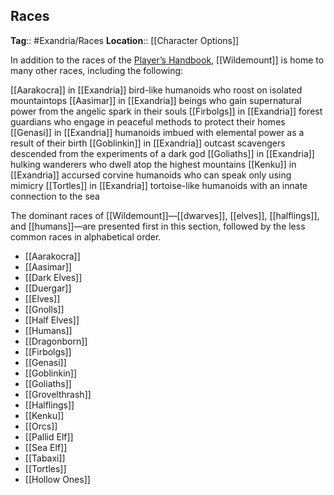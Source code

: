 ## Races
**Tag**:: #Exandria/Races
**Location**:: [[Character Options]]


In addition to the races of the [Player’s Handbook](https://www.dndbeyond.com/sources/phb "Player’s Handbook"), [[Wildemount]] is home to many other races, including the following:

[[Aarakocra]] in [[Exandria]] bird-like humanoids who roost on isolated mountaintops
[[Aasimar]] in [[Exandria]] beings who gain supernatural power from the angelic spark in their souls
[[Firbolgs]] in [[Exandria]] forest guardians who engage in peaceful methods to protect their homes
[[Genasi]] in [[Exandria]] humanoids imbued with elemental power as a result of their birth
[[Goblinkin]] in [[Exandria]] outcast scavengers descended from the experiments of a dark god
[[Goliaths]] in [[Exandria]] hulking wanderers who dwell atop the highest mountains
[[Kenku]] in [[Exandria]] accursed corvine humanoids who can speak only using mimicry
[[Tortles]] in [[Exandria]] tortoise-like humanoids with an innate connection to the sea

The dominant races of [[Wildemount]]—[[dwarves]], [[elves]], [[halflings]], and [[humans]]—are presented first in this section, followed by the less common races in alphabetical order.


- [[Aarakocra]]
- [[Aasimar]]
- [[Dark Elves]]
- [[Duergar]]
- [[Elves]]
- [[Gnolls]]
- [[Half Elves]]
- [[Humans]]
- [[Dragonborn]]
- [[Firbolgs]]
- [[Genasi]]
- [[Goblinkin]]
- [[Goliaths]]
- [[Grovelthrash]]
- [[Halflings]]
- [[Kenku]]
- [[Orcs]]
- [[Pallid Elf]]
- [[Sea Elf]]
- [[Tabaxi]]
- [[Tortles]]
- [[Hollow Ones]]
